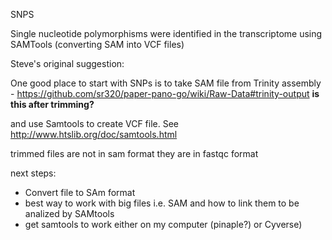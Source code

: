 SNPS

Single nucleotide polymorphisms were identified in the transcriptome using SAMTools (converting SAM into VCF files)


Steve's original suggestion:

One good place to start with SNPs is to take SAM file from Trinity assembly - https://github.com/sr320/paper-pano-go/wiki/Raw-Data#trinity-output  **is this after trimming?**

and use Samtools to create VCF file. See http://www.htslib.org/doc/samtools.html

trimmed files are not in sam format they are in fastqc format

next steps:
- Convert file to SAm format
- best way to work with big files i.e. SAM and how to link them to be analized by SAMtools
- get samtools to work either on my computer (pinaple?) or Cyverse)
